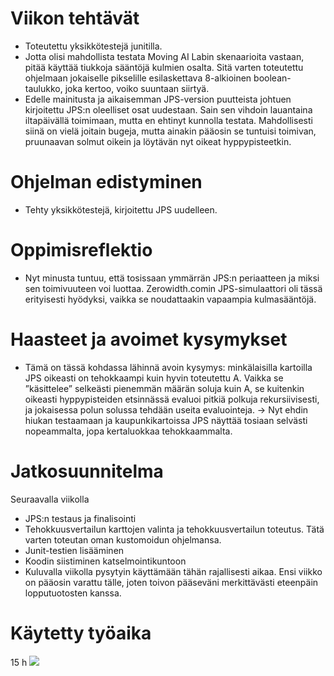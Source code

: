 # Viikon tehtävät

-   Toteutettu yksikkötestejä junitilla.
-   Jotta olisi mahdollista testata Moving AI Labin skenaarioita vastaan, pitää käyttää tiukkoja sääntöjä kulmien osalta. Sitä varten toteutettu ohjelmaan jokaiselle pikselille esilaskettava 8-alkioinen boolean-taulukko, joka kertoo, voiko suuntaan siirtyä.
-   Edelle mainitusta ja aikaisemman JPS-version puutteista johtuen kirjoitettu JPS:n oleelliset osat uudestaan. Sain sen vihdoin lauantaina iltapäivällä toimimaan, mutta en ehtinyt kunnolla testata. Mahdollisesti siinä on vielä joitain bugeja, mutta ainakin pääosin se tuntuisi toimivan, pruunaavan solmut oikein ja löytävän nyt oikeat hyppypisteetkin.

# Ohjelman edistyminen

-   Tehty yksikkötestejä, kirjoitettu JPS uudelleen.

# Oppimisreflektio

-   Nyt minusta tuntuu, että tosissaan ymmärrän JPS:n periaatteen ja miksi sen toimivuuteen voi luottaa. Zerowidth.comin JPS-simulaattori oli tässä erityisesti hyödyksi, vaikka se noudattaakin vapaampia kulmasääntöjä.

# Haasteet ja avoimet kysymykset

-   Tämä on tässä kohdassa lähinnä avoin kysymys: minkälaisilla kartoilla JPS oikeasti on tehokkaampi kuin hyvin toteutettu A. Vaikka se ”käsittelee” selkeästi pienemmän määrän soluja kuin A, se kuitenkin oikeasti hyppypisteiden etsinnässä evaluoi pitkiä polkuja rekursiivisesti, ja jokaisessa polun solussa tehdään useita evaluointeja. -\> Nyt ehdin hiukan testaamaan ja kaupunkikartoissa JPS näyttää tosiaan selvästi nopeammalta, jopa kertaluokkaa tehokkaammalta.

# Jatkosuunnitelma

Seuraavalla viikolla

-   JPS:n testaus ja finalisointi
-   Tehokkuusvertailun karttojen valinta ja tehokkuusvertailun toteutus. Tätä varten toteutan oman kustomoidun ohjelmansa.
-   Junit-testien lisääminen
-   Koodin siistiminen katselmointikuntoon
-   Kuluvalla viikolla pysytyin käyttämään tähän rajallisesti aikaa. Ensi viikko on pääosin varattu tälle, joten toivon pääseväni merkittävästi eteenpäin lopputuotosten kanssa.

# Käytetty työaika

15 h ![](media/b47676ec914961293b96862963c100c7.png)
